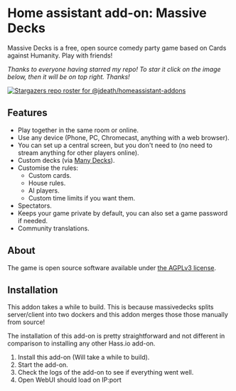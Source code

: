 # Home assistant add-on: Massive Decks
Massive Decks is a free, open source comedy party game based on Cards against Humanity. Play with friends!

_Thanks to everyone having starred my repo! To star it click on the image below, then it will be on top right. Thanks!_

[![Stargazers repo roster for @jdeath/homeassistant-addons](https://reporoster.com/stars/jdeath/homeassistant-addons)](https://github.com/jdeath/homeassistant-addons/stargazers)

## Features

 - Play together in the same room or online.
 - Use any device (Phone, PC, Chromecast, anything with a web browser).
 - You can set up a central screen, but you don't need to (no need to stream anything for other players online).
 - Custom decks (via [Many Decks][many-decks]).
 - Customise the rules:
   - Custom cards.
   - House rules.
   - AI players.
   - Custom time limits if you want them.
 - Spectators.
 - Keeps your game private by default, you can also set a game password if needed.
 - Community translations.

[many-decks]: https://decks.rereadgames.com/

## About

The game is open source software available under [the AGPLv3 license](LICENSE).

## Installation

This addon takes a while to build. This is because massivedecks splits server/client into two dockers and this addon merges those those manually from source!

The installation of this add-on is pretty straightforward and not different in
comparison to installing any other Hass.io add-on.

1. Install this add-on (Will take a while to build).
1. Start the add-on.
1. Check the logs of the add-on to see if everything went well.
1. Open WebUI should load on IP:port
